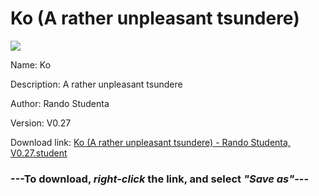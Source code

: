 # Ko (A rather unpleasant tsundere)

<img src = "https://raw.githubusercontent.com/Arbiter1223/Koukou-Gurashi-Custom-Students/master/Students/Files/Ko%20(A%20rather%20unpleasant%20tsundere).png">

Name: Ko

Description: A rather unpleasant tsundere

Author: Rando Studenta

Version: V0.27

Download link: <a href="https://raw.githubusercontent.com/Arbiter1223/Koukou-Gurashi-Custom-Students/master/Students/Files/Ko%20(A%20rather%20unpleasant%20tsundere)%20-%20Rando%20Studenta%2C%20V0.27.student">Ko (A rather unpleasant tsundere) - Rando Studenta, V0.27.student</a>

### ---**To download, _right-click_ the link, and select _"Save as"_**---

